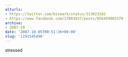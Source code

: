 ```yaml
---
alturls:
- https://twitter.com/bismark/status/313023182
- https://www.facebook.com/17803937/posts/856459965379
archive:
- 2007-10
date: '2007-10-05T00:51:36+00:00'
slug: '1191545496'
---
```


stressed

